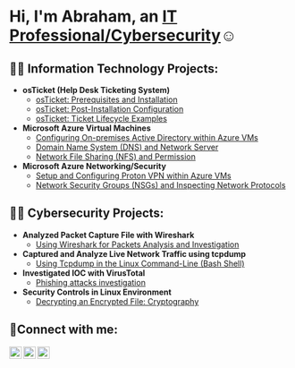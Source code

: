 <h1>Hi, I'm Abraham, an <a href="https://linkedin.com/in/abrahamogbe">IT Professional/Cybersecurity</a>☺</h1>

<h2>👨‍💻 Information Technology Projects:</h2>

- <b>osTicket (Help Desk Ticketing System)</b>
  - [osTicket: Prerequisites and Installation](https://github.com/Abrahamogbedobor/osticket-prereqs)
  - [osTicket: Post-Installation Configuration](https://github.com/Abrahamogbedobor/post-install-config)
  - [osTicket: Ticket Lifecycle Examples](https://github.com/Abrahamogbedobor/ticket-lifecycle)
- <b>Microsoft Azure Virtual Machines</b>
  - [Configuring On-premises Active Directory within Azure VMs](https://github.com/Abrahamogbedobor/configure-ad)
  - [Domain Name System (DNS) and Network Server](https://github.com/Abrahamogbedobor/azure-DNS)
  - [Network File Sharing (NFS) and Permission](https://github.com/Abrahamogbedobor/azure-network-file-sharing)
- <b>Microsoft Azure Networking/Security</b>
  - [Setup and Configuring Proton VPN within Azure VMs](https://github.com/Abrahamogbedobor/setting-up-VPNs)
  - [Network Security Groups (NSGs) and Inspecting Network Protocols](https://github.com/Abrahamogbedobor/azure-network-protocols)

<h2>👨‍💻 Cybersecurity Projects:</h2>

- <b>Analyzed Packet Capture File with Wireshark</b>
  - [Using Wireshark for Packets Analysis and Investigation](https://github.com/Abrahamogbedobor/wireshark-analysis)
- <b>Captured and Analyze Live Network Traffic using tcpdump</b>
   - [Using Tcpdump in the Linux Command-Line (Bash Shell)](https://github.com/Abrahamogbedobor/tcpdump-network-capture)
- <b>Investigated IOC with VirusTotal</b>
   - [Phishing attacks investigation](https://github.com/Abrahamogbedobor/suspicious_file_hash)
- <b>Security Controls in Linux Environment</b>
   - [Decrypting an Encrypted File: Cryptography](https://github.com/Abrahamogbedobor/t)
<h2>🤳Connect with me:</h2>

[<img align="left" alt="Bryan4luv | Twitter" width="22px" src="https://cdn.jsdelivr.net/npm/simple-icons@v3/icons/twitter.svg" />][twitter]
[<img align="left" alt="Abraham-ogbedobor | LinkedIn" width="22px" src="https://cdn.jsdelivr.net/npm/simple-icons@v3/icons/linkedin.svg" />][linkedin]
[<img align="left" alt="Tellittobryn | Instagram" width="22px" src="https://cdn.jsdelivr.net/npm/simple-icons@v3/icons/instagram.svg" />][instagram]

[twitter]: https://twitter.com/Bryan4luv
[instagram]: https://www.instagram.com/Tellittobryan
[linkedin]: https://linkedin.com/in/abrahamogbe
